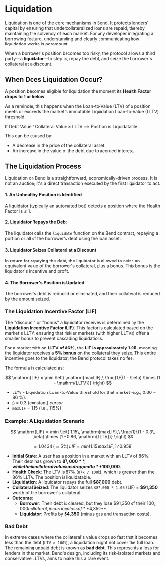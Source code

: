 # Liquidation

Liquidation is one of the core mechanisms in Bend. It protects lenders' capital by ensuring that undercollateralized loans are repaid, thereby maintaining the solvency of each market. For any developer integrating a borrowing feature, understanding and clearly communicating how liquidation works is paramount.

When a borrower's position becomes too risky, the protocol allows a third party—a **liquidator**—to step in, repay the debt, and seize the borrower's collateral at a discount.

## When Does Liquidation Occur?

A position becomes eligible for liquidation the moment its **Health Factor drops to 1 or below**.

As a reminder, this happens when the Loan-to-Value (LTV) of a position meets or exceeds the market's immutable Liquidation Loan-to-Value (LLTV) threshold.

If Debt Value / Collateral Value ≥ LLTV ⟹ Position is Liquidatable

This can be caused by:

- A decrease in the price of the collateral asset.
- An increase in the value of the debt due to accrued interest.

## The Liquidation Process

Liquidation on Bend is a straightforward, economically-driven process. It is not an auction; it's a direct transaction executed by the first liquidator to act.

#### 1. An Unhealthy Position is Identified

A liquidator (typically an automated bot) detects a position where the Health Factor is ≤ 1.

#### 2. Liquidator Repays the Debt

The liquidator calls the `liquidate` function on the Bend contract, repaying a portion or all of the borrower's debt using the loan asset.

#### 3. Liquidator Seizes Collateral at a Discount

In return for repaying the debt, the liquidator is allowed to seize an equivalent value of the borrower's collateral, plus a bonus. This bonus is the liquidator's incentive and profit.

#### 4. The Borrower's Position is Updated

The borrower's debt is reduced or eliminated, and their collateral is reduced by the amount seized.

### The Liquidation Incentive Factor (LIF)

The "discount" or "bonus" a liquidator receives is determined by the **Liquidation Incentive Factor (LIF)**. This factor is calculated based on the market's LLTV, ensuring that riskier markets (with higher LLTVs) offer a smaller bonus to prevent cascading liquidations.

For a market with an **LLTV of 86%**, the **LIF is approximately 1.05**, meaning the liquidator receives a **5% bonus** on the collateral they seize. This entire incentive goes to the liquidator; the Bend protocol takes no fee.

The formula is calculated as:

$$
\mathrm{LIF} = \min \left( \mathrm{maxLIF},\ \frac{1}{(1 - \beta) \times (1 - \mathrm{LLTV})} \right)
$$

- `LLTV` - Liquidation Loan-to-Value threshold for that market (e.g., 0.86 = 86 %).
- `β` = 0.3 (constant) _cursor_
- `maxLIF` = 1.15 (i.e., 115%)

### Example: A Liquidation Scenario

$$
\mathrm{LIF} = \min \left( 1.15\, \mathrm{maxLIF},\ \frac{1}{(1 - 0.3\, \beta) \times (1 - 0.86, \mathrm{LLTV})} \right)
$$

$$
≈1.0434\, (≈5\%)\, LIF = min(1.15\, maxLIF,\, 1 ⁄ 0.958)
$$

- **Initial State**: A user has a position in a market with an LLTV of 86%. Their debt has grown to **$87,000**, while their collateral value has dropped to **$100,000**.
- **Health Check**: The LTV is 87% (`87k / 100k`), which is greater than the 86% LLTV. The position is liquidatable.
- **Liquidation**: A liquidator repays the full **$87,000** debt.
- **Collateral Seized**: The liquidator seizes `$87,000 * 1.05` (LIF) = **$91,350** worth of the borrower's collateral.
- **Outcome**:
  - **Borrower**: Their debt is cleared, but they lose $91,350 of their $100,000 collateral, incurring a loss of **$4,350**.
  - **Liquidator**: Profits by **$4,350** (minus gas and transaction costs).

### Bad Debt

In extreme cases where the collateral's value drops so fast that it becomes less than the debt (`LTV > 100%`), a liquidation might not cover the full loan. The remaining unpaid debt is known as **bad debt**. This represents a loss for lenders in that market. Bend's design, including its risk-isolated markets and conservative LLTVs, aims to make this a rare event.
